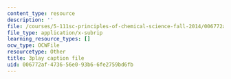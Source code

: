 ```yaml
---
content_type: resource
description: ''
file: /courses/5-111sc-principles-of-chemical-science-fall-2014/006772af473656e093b66fe2759bd6fb_JBgbUI3pxV0.vtt
file_type: application/x-subrip
learning_resource_types: []
ocw_type: OCWFile
resourcetype: Other
title: 3play caption file
uid: 006772af-4736-56e0-93b6-6fe2759bd6fb
---
```

